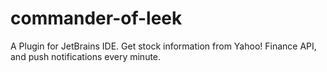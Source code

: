 # commander-of-leek
A Plugin for JetBrains IDE. Get stock information from Yahoo! Finance API, and push notifications every minute.

